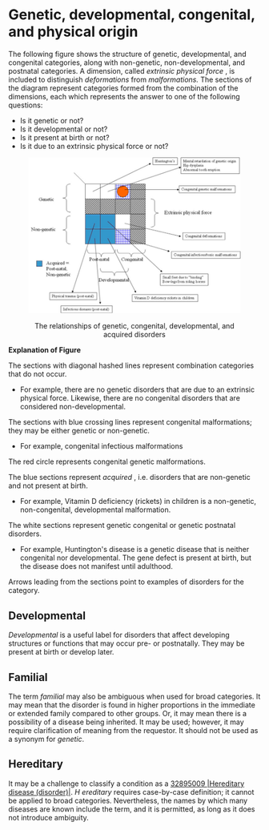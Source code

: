 # Genetic, developmental, congenital, and physical origin

The following figure shows the structure of genetic, developmental, and congenital categories, along with non-genetic, non-developmental, and postnatal categories. A dimension, called _extrinsic physical force_ , is included to distinguish _deformations_ from _malformations._ The sections of the diagram represent categories formed from the combination of the dimensions, each which represents the answer to one of the following questions:

* Is it genetic or not?
* Is it developmental or not?
* Is it present at birth or not?
* Is it due to an extrinsic physical force or not?

<figure><img src="../../../../../../../.gitbook/assets/image (34) (1) (1).png" alt=""><figcaption><p align="center">The relationships of genetic, congenital, developmental, and acquired disorders</p></figcaption></figure>

**Explanation of Figure**

The sections with diagonal hashed lines represent combination categories that do not occur.

* For example, there are no genetic disorders that are due to an extrinsic physical force. Likewise, there are no congenital disorders that are considered non-developmental.

The sections with blue crossing lines represent congenital malformations; they may be either genetic or non-genetic.

* For example, congenital infectious malformations

The red circle represents congenital genetic malformations.

The blue sections represent _acquired_ , i.e. disorders that are non-genetic and not present at birth.

* For example, Vitamin D deficiency (rickets) in children is a non-genetic, non-congenital, developmental malformation.

The white sections represent genetic congenital or genetic postnatal disorders.

* For example, Huntington's disease is a genetic disease that is neither congenital nor developmental. The gene defect is present at birth, but the disease does not manifest until adulthood.

Arrows leading from the sections point to examples of disorders for the category.

## Developmental

_Developmental_ is a useful label for disorders that affect developing structures or functions that may occur pre- or postnatally. They may be present at birth or develop later.

## Familial

The term _familial_ may also be ambiguous when used for broad categories. It may mean that the disorder is found in higher proportions in the immediate or extended family compared to other groups. Or, it may mean there is a possibility of a disease being inherited. It may be used; however, it may require clarification of meaning from the requestor. It should not be used as a synonym for _genetic_.

## Hereditary

It may be a challenge to classify a condition as a [32895009 |Hereditary disease (disorder)|](http://snomed.info/id/32895009). _H_ _ereditary_ requires case-by-case definition; it cannot be applied to broad categories. Nevertheless, the names by which many diseases are known include the term, and it is permitted, as long as it does not introduce ambiguity.
